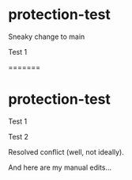 
# protection-test

Sneaky change to main

Test 1

=======
# protection-test

Test 1

Test 2


Resolved conflict (well, not ideally).


And here are my manual edits...
